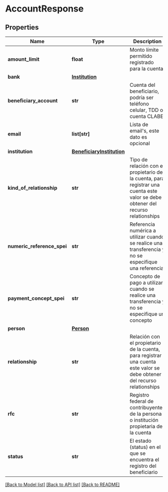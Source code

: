 # AccountResponse

## Properties
Name | Type | Description | Notes
------------ | ------------- | ------------- | -------------
**amount_limit** | **float** | Monto límite permitido registrado para la cuenta | 
**bank** | [**Institution**](Institution.md) |  | [optional] 
**beneficiary_account** | **str** | Cuenta del beneficiario, podría ser teléfono celular, TDD o cuenta CLABE | 
**email** | **list[str]** | Lista de email&#x27;s, este dato es opcional | [optional] 
**institution** | [**BeneficiaryInstitution**](BeneficiaryInstitution.md) |  | [optional] 
**kind_of_relationship** | **str** | Tipo de relación con el propietario de la cuenta, para registrar una cuenta este valor se debe obtener  del recurso relationships | 
**numeric_reference_spei** | **str** | Referencia numérica a utilizar cuando se realice una transferencia y no se especifique una referencia | [optional] 
**payment_concept_spei** | **str** | Concepto de pago a utilizar cuando se realice una transferencia y no se especifique un concepto | [optional] 
**person** | [**Person**](Person.md) |  | [optional] 
**relationship** | **str** | Relación con el propietario de la cuenta, para registrar una cuenta este valor se debe obtener  del recurso relationships | 
**rfc** | **str** | Registro federal de contribuyentes de la persona o institución propietaria de la cuenta | 
**status** | **str** | El estado (status) en el que se encuentra el registro del beneficiario | [optional] 

[[Back to Model list]](../README.md#documentation-for-models) [[Back to API list]](../README.md#documentation-for-api-endpoints) [[Back to README]](../README.md)


